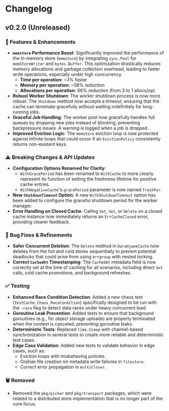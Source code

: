 # Changelog

## v0.2.0 (Unreleased)

### 🚀 Features & Enhancements

*   **`memstore` Performance Boost**: Significantly improved the performance of the in-memory store (`memstore`) by integrating `sync.Pool` for `memStoreWriter` and `bytes.Buffer`. This optimization drastically reduces memory allocations and garbage collection overhead, leading to faster write operations, especially under high concurrency.
    *   **Time per operation:** ~3% faster
    *   **Memory per operation:** ~58% reduction
    *   **Allocations per operation:** 66% reduction (from 3 to 1 allocs/op)
*   **Robust Worker Shutdown**: The worker shutdown process is now more robust. The `Shutdown` method now accepts a timeout, ensuring that the cache can terminate gracefully without waiting indefinitely for long-running jobs.
*   **Graceful Job Handling**: The worker pool now gracefully handles full queues by dropping new jobs instead of blocking, preventing backpressure issues. A warning is logged when a job is dropped.
*   **Improved Eviction Logic**: The `memstore` eviction loop is now protected against infinite loops that could occur if an `EvictionPolicy` consistently returns non-existent keys.

### ⚠️ Breaking Changes & API Updates

*   **Configuration Options Renamed for Clarity**:
    *   `WithGracePeriod` has been renamed to `WithCache` to more clearly represent its function of setting the freshness lifetime for positive cache entries.
    *   `WithNegativeCache`'s `gracePeriod` parameter is now named `freshFor`.
*   **New `ShutdownTimeout` Option**: A new `WithShutdownTimeout` option has been added to configure the graceful shutdown period for the worker manager.
*   **Error Handling on Closed Cache**: Calling `Get`, `Set`, or `Delete` on a closed cache instance now immediately returns an `ErrCacheClosed` error, providing clearer feedback.

### 🐛 Bug Fixes & Refinements

*   **Safer Concurrent Deletion**: The `Delete` method in `DaramjweeCache` now deletes from the hot and cold stores sequentially to prevent potential deadlocks that could arise from using `errgroup` with nested locking.
*   **Correct `CachedAt` Timestamping**: The `CachedAt` metadata field is now correctly set at the time of caching for all scenarios, including direct `Set` calls, cold cache promotions, and background refreshes.

### ✅ Testing

*   **Enhanced Race Condition Detection**: Added a new chaos test (`TestCache_Chaos_RaceCondition`) specifically designed to be run with the `-race` flag to detect data races under heavy concurrent load.
*   **Goroutine Leak Prevention**: Added tests to ensure that background goroutines (e.g., for object storage uploads) are properly terminated when the context is canceled, preventing goroutine leaks.
*   **Deterministic Tests**: Replaced `time.Sleep` with channel-based synchronization in several tests to create more reliable and deterministic test cases.
*   **Edge Case Validation**: Added new tests to validate behavior in edge cases, such as:
    *   Eviction loops with misbehaving policies.
    *   Orphan file creation on metadata write failures in `filestore`.
    *   Correct error propagation in `multiCloser`.

### 🗑️ Removed

*   Removed the `pkg/picker` and `pkg/transport` packages, which were related to a distributed store implementation that is no longer part of the core focus.
